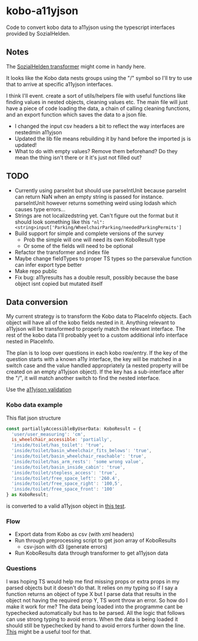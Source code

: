 # kobo-a11yjson
Code to convert kobo data to a11yjson using the typescript interfaces provided by SozialHelden.

## Notes

The [SozialHelden transformer](https://github.com/sozialhelden/a11yjson/blob/main/src/transformers/transformKoboToA11y.ts) might come in handy here.

It looks like the Kobo data nests groups using the "/" symbol so I'll try to use that to arrive at specific a11yjson interfaces.

I think I'll event. create a sort of utils/helpers file with useful functions like finding values in nested objects, cleaning values etc. The main file will just have a piece of code loading the data, a chain of calling cleaning functions, and an export function which saves the data to a json file.

- I changed the input csv headers a bit to reflect the way interfaces are nestedmin a11yjson 
- Updated the lib file means rebuilding it by hand before the imported js is updated!
- What to do with empty values? Remove them beforehand? Do they mean the thing isn't there or it it's just not filled out?

## TODO
- Currently using parseInt but should use parseIntUnit because parseInt can return NaN when an empty string is passed for instance. parseIntUnit however returns something weird using lodash which causes type errors...
- Strings are not localizedstring yet. Can't figure out the format but it should look something like this `"nl": <string>input['Parking/WheelchairParking/neededParkingPermits']`
- Build support for simple and complete versions of the survey
  + Prob the simple will one will need its own KoboResult type
  + Or some of the fields will need to be optional
- Refactor the transformer and index file
- Maybe change fieldTypes to proper TS types so the parsevalue function can infer export type better
- Make repo public
- Fix bug: a11yresults has a double result, possibly because the base object isnt copied but mutated itself

## Data conversion

My current strategy is to transform the Kobo data to PlaceInfo objects. Each object will have all of the kobo fields nested in it. Anything relevant to a11yjson will be transformed to properly match the relevant interface. The rest of the kobo data I'll probably yeet to a custom additional info interface nested in PlaceInfo.

The plan is to loop over questions in each kobo row/entry. If the key of the question starts with a known a11y interface, the key will be matched in a switch case and the value handled appropriately (a nested property will be created on an empty a11yjson object). If the key has a sub-interface after the "/", it will match another switch to find the nested interface.

Use the [a11yjson validation](https://github.com/sozialhelden/a11yjson/blob/0c36f52c7d55c7eaffceaa7caf47cca85c9a9dba/docs/0-usage.md#validating-a11yjson-objects-at-runtime)

### Kobo data example
This flat json structure
```js
const partiallyAccessibleByUserData: KoboResult = {
  'user/user_measuring': 'cm',
  is_wheelchair_accessible: 'partially',
  'inside/toilet/has_toilet': 'true',
  'inside/toilet/basin_wheelchair_fits_belows': 'true',
  'inside/toilet/basin_wheelchair_reachable': 'true',
  'inside/toilet/has_arm_rests': 'some wrong value',
  'inside/toilet/basin_inside_cabin': 'true',
  'inside/toilet/stepless_access': 'true',
  'inside/toilet/free_space_left': '260.4',
  'inside/toilet/free_space_right': '100,5',
  'inside/toilet/free_space_front': '100'
} as KoboResult;
```
is converted to a valid a11yjson object in [this test](https://github.com/sozialhelden/a11yjson/blob/0c36f52c7d55c7eaffceaa7caf47cca85c9a9dba/test/transformers/Kobo2A11yJson.test.ts).

### Flow
- Export data from Kobo as csv (with xml headers)
- Run through preprocessing script to get json array of KoboResults
	+ csv-json with d3 (generate errors)
- Run KoboResults data through transformer to get a11yjson data

### Questions
I was hoping TS would help me find missing props or extra props in my parsed objects but it doesn't do that. It relies on my typing so if I say a function returns an object of type X but I parse data that results in the object not having the required prop Y, TS wont throw an error. So how do I make it work for me?
The data being loaded into the programme cant be typechecked automatically but has to be parsed. All the logic that follows can use strong typing to avoid errors.
When the data is being loaded it should still be typechecked by hand to avoid errors further down the line. [This](https://github.com/woutervh-/typescript-is) might be a useful tool for that.